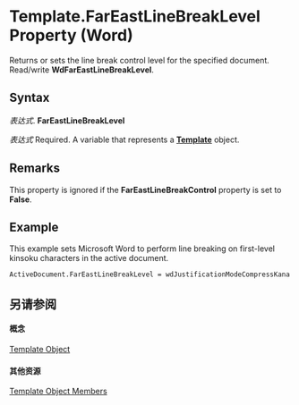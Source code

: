 
# Template.FarEastLineBreakLevel Property (Word)

Returns or sets the line break control level for the specified document. Read/write  **WdFarEastLineBreakLevel**.


## Syntax

 _表达式_. **FarEastLineBreakLevel**

 _表达式_ Required. A variable that represents a **[Template](47d1d92d-bba9-3f2a-9c71-22ac43159bd3.md)** object.


## Remarks

This property is ignored if the  **FarEastLineBreakControl** property is set to **False**.


## Example

This example sets Microsoft Word to perform line breaking on first-level kinsoku characters in the active document.


```
ActiveDocument.FarEastLineBreakLevel = wdJustificationModeCompressKana
```


## 另请参阅


#### 概念


[Template Object](47d1d92d-bba9-3f2a-9c71-22ac43159bd3.md)
#### 其他资源


[Template Object Members](http://msdn.microsoft.com/library/ea133105-b9e9-9169-773d-2c800a88707d%28Office.15%29.aspx)